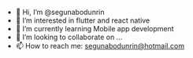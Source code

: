 - 👋 Hi, I’m @segunabodunrin
- 👀 I’m interested in flutter and react native
- 🌱 I’m currently learning Mobile app development 
- 💞️ I’m looking to collaborate on ...
- 📫 How to reach me: segunabodunrin@hotmail.com

<!---
segunabodunrin/segunabodunrin is a ✨ special ✨ repository because its `README.md` (this file) appears on your GitHub profile.
You can click the Preview link to take a look at your changes.
--->
